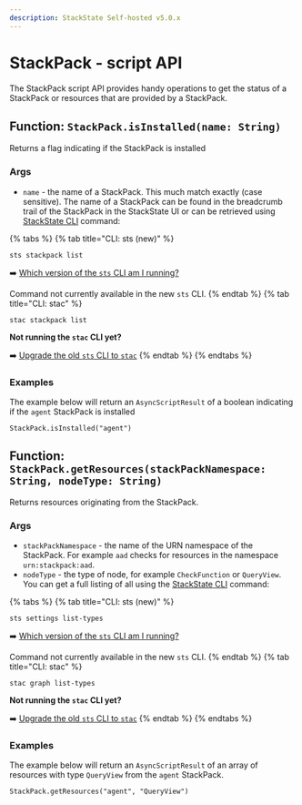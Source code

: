 ```yaml
---
description: StackState Self-hosted v5.0.x 
---
```


# StackPack - script API

The StackPack script API provides handy operations to get the status of a StackPack or resources that are provided by a StackPack.

## Function: `StackPack.isInstalled(name: String)`

Returns a flag indicating if the StackPack is installed

### Args

* `name` - the name of a StackPack. This much match exactly \(case sensitive\). The name of a StackPack can be found in the breadcrumb trail of the StackPack in the StackState UI or can be retrieved using [StackState CLI](../../../../setup/cli/README.md) command: 

{% tabs %}
{% tab title="CLI: sts (new)" %}

```commandline
sts stackpack list
```

➡️ [Which version of the `sts` CLI am I running?](/setup/cli/cli-comparison.md#which-version-of-the-cli-am-i-running)

Command not currently available in the new `sts` CLI.
{% endtab %}
{% tab title="CLI: stac" %}

```text
stac stackpack list
```

**Not running the `stac` CLI yet?**

➡️ [Upgrade the old `sts` CLI to `stac`](/setup/cli/cli-stac.md#upgrade)
{% endtab %}
{% endtabs %}

### Examples

The example below will return an `AsyncScriptResult` of a boolean indicating if the `agent` StackPack is installed

```text
StackPack.isInstalled("agent")
```

## Function: `StackPack.getResources(stackPackNamespace: String, nodeType: String)`

Returns resources originating from the StackPack.

### Args

* `stackPackNamespace` - the name of the URN namespace of the StackPack. For example `aad` checks for resources in the namespace `urn:stackpack:aad`.
* `nodeType` - the type of node, for example `CheckFunction` or `QueryView`. You can get a full listing of all using the [StackState CLI](../../../../setup/cli/README.md) command:

{% tabs %}
{% tab title="CLI: sts (new)" %}

```commandline
sts settings list-types
```

➡️ [Which version of the `sts` CLI am I running?](/setup/cli/cli-comparison.md#which-version-of-the-cli-am-i-running)

Command not currently available in the new `sts` CLI.
{% endtab %}
{% tab title="CLI: stac" %}

```text
stac graph list-types
```

**Not running the `stac` CLI yet?**

➡️ [Upgrade the old `sts` CLI to `stac`](/setup/cli/cli-stac.md#upgrade)
{% endtab %}
{% endtabs %}

### Examples

The example below will return an `AsyncScriptResult` of an array of resources with type `QueryView` from the `agent` StackPack.

```text
StackPack.getResources("agent", "QueryView")
```

